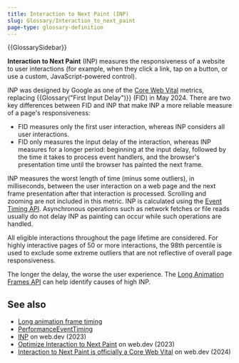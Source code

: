 ```yaml
---
title: Interaction to Next Paint (INP)
slug: Glossary/Interaction_to_next_paint
page-type: glossary-definition
---
```


{{GlossarySidebar}}

**Interaction to Next Paint** (INP) measures the responsiveness of a website to user interactions (for example, when they click a link, tap on a button, or use a custom, JavaScript-powered control).

INP was designed by Google as one of the [Core Web Vital](https://web.dev/articles/vitals) metrics, replacing {{Glossary("First Input Delay")}} (FID) in May 2024. There are two key differences between FID and INP that make INP a more reliable measure of a page's responsiveness:

- FID measures only the first user interaction, whereas INP considers all user interactions.
- FID only measures the input delay of the interaction, whereas INP measures for a longer period: beginning at the input delay, followed by the time it takes to process event handlers, and the browser's presentation time until the browser has painted the next frame.

INP measures the worst length of time (minus some outliers), in milliseconds, between the user interaction on a web page and the next frame presentation after that interaction is processed. Scrolling and zooming are not included in this metric. INP is calculated using the [Event Timing API](/en-US/docs/Web/API/PerformanceEventTiming). Asynchronous operations such as network fetches or file reads usually do not delay INP as painting can occur while such operations are handled.

All eligible interactions throughout the page lifetime are considered. For highly interactive pages of 50 or more interactions, the 98th percentile is used to exclude some extreme outliers that are not reflective of overall page responsiveness.

The longer the delay, the worse the user experience. The [Long Animation Frames API](/en-US/docs/Web/API/Performance_API/Long_animation_frame_timing) can help identify causes of high INP.

## See also

- [Long animation frame timing](/en-US/docs/Web/API/Performance_API/Long_animation_frame_timing)
- [PerformanceEventTiming](/en-US/docs/Web/API/PerformanceEventTiming)
- [INP](https://web.dev/articles/inp) on web.dev (2023)
- [Optimize Interaction to Next Paint](https://web.dev/articles/optimize-inp) on web.dev (2023)
- [Interaction to Next Paint is officially a Core Web Vital](https://web.dev/blog/inp-cwv-launch) on web.dev (2024)
